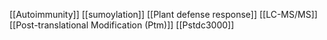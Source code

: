 [[Autoimmunity]]
[[sumoylation]]
[[Plant defense response]]
[[LC-MS/MS]]
[[Post-translational Modification (Ptm)]]
[[Pstdc3000]]
